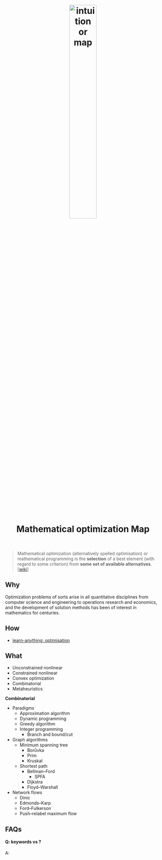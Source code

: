 <h1 align="center">
<br>
	<a href="https://www.wikiwand.com/en/Mathematical_optimization#/External_links">
  <img src="https://i.imgur.com/5QBox8P.png" alt="intuition or map" width=42%">
  </a>
  <br><br>
Mathematical optimization Map
  <br><br>
</h1>

> Mathematical optimization (alternatively spelled optimisation) or mathematical programming is the **selection** of a best element (with regard to some criterion) from **some set of available alternatives**. [[wiki](https://www.wikiwand.com/en/Mathematical_optimization#/overview)]

## Why 

Optimization problems of sorts arise in all quantitative disciplines from computer science and engineering to operations research and economics, and the development of solution methods has been of interest in mathematics for centuries.

## How

* [learn-anything: optimisation](https://learn-anything.xyz/mathematics/optimisation)


## What 

* Unconstrained nonlinear
* Constrained nonlinear
* Convex optimization
* Combinatorial
* Metaheuristics

**Combinatorial**

* Paradigms	
	* Approximation algorithm
	* Dynamic programming
	* Greedy algorithm
	* Integer programming 
		* Branch and bound/cut
* Graph algorithms	
	* Minimum spanning tree
		* Borůvka
		* Prim
		* Kruskal
	* Shortest path	
		* Bellman–Ford 
			* SPFA
		* Dijkstra
		* Floyd–Warshall
* Network flows	
	* Dinic
	* Edmonds–Karp
	* Ford–Fulkerson
	* Push–relabel maximum flow

## FAQs

#### Q: keywords vs ?

A: 


